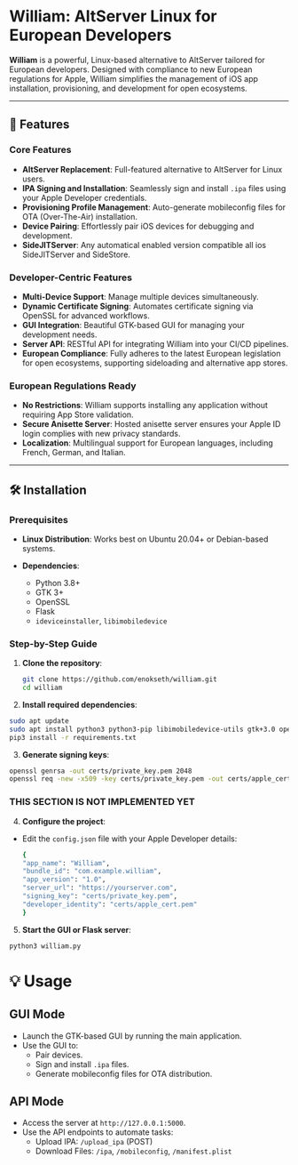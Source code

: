 # William: AltServer Linux for European Developers

**William** is a powerful, Linux-based alternative to AltServer tailored for European developers. Designed with compliance to new European regulations for Apple, William simplifies the management of iOS app installation, provisioning, and development for open ecosystems.

---

## 🚀 Features

### Core Features

- **AltServer Replacement**: Full-featured alternative to AltServer for Linux users.
- **IPA Signing and Installation**: Seamlessly sign and install `.ipa` files using your Apple Developer credentials.
- **Provisioning Profile Management**: Auto-generate mobileconfig files for OTA (Over-The-Air) installation.
- **Device Pairing**: Effortlessly pair iOS devices for debugging and development.
- **SideJITServer**: Any automatical enabled version compatible all ios SideJITServer and SideStore.

### Developer-Centric Features
- **Multi-Device Support**: Manage multiple devices simultaneously.
- **Dynamic Certificate Signing**: Automates certificate signing via OpenSSL for advanced workflows.
- **GUI Integration**: Beautiful GTK-based GUI for managing your development needs.
- **Server API**: RESTful API for integrating William into your CI/CD pipelines.
- **European Compliance**: Fully adheres to the latest European legislation for open ecosystems, supporting sideloading and alternative app stores.

### European Regulations Ready
- **No Restrictions**: William supports installing any application without requiring App Store validation.
- **Secure Anisette Server**: Hosted anisette server ensures your Apple ID login complies with new privacy standards.
- **Localization**: Multilingual support for European languages, including French, German, and Italian.
---

## 🛠️ Installation

### Prerequisites

- **Linux Distribution**: Works best on Ubuntu 20.04+ or Debian-based systems.

- **Dependencies**:
  - Python 3.8+
  - GTK 3+
  - OpenSSL
  - Flask
  - `ideviceinstaller`, `libimobiledevice`

### Step-by-Step Guide

1. **Clone the repository**:
   ```bash
   git clone https://github.com/enokseth/william.git
   cd william

2. **Install required dependencies**:

```bash
sudo apt update
sudo apt install python3 python3-pip libimobiledevice-utils gtk+3.0 openssl
pip3 install -r requirements.txt
```

3. **Generate signing keys**:

```bash
openssl genrsa -out certs/private_key.pem 2048
openssl req -new -x509 -key certs/private_key.pem -out certs/apple_cert.pem -days 365
```

### THIS SECTION IS NOT IMPLEMENTED YET 
4. **Configure the project**:

 - Edit the `config.json` file with your Apple Developer details:

    ```bash
    {
    "app_name": "William",
    "bundle_id": "com.example.william",
    "app_version": "1.0",
    "server_url": "https://yourserver.com",
    "signing_key": "certs/private_key.pem",
    "developer_identity": "certs/apple_cert.pem"
    }
    ```
5. **Start the GUI or Flask server**:

`python3 william.py`

# 💡 Usage
## GUI Mode 
- Launch the GTK-based GUI by running the main application.
- Use the GUI to:
    - Pair devices.
    - Sign and install `.ipa` files.
    - Generate mobileconfig files for OTA distribution.

## API Mode
- Access the server at `http://127.0.0.1:5000`.
- Use the API endpoints to automate tasks:
    - Upload IPA: `/upload_ipa` (POST)
    - Download Files: `/ipa`, `/mobileconfig`, `/manifest.plist`
